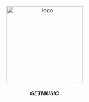 <p align="center">
  <img width="200" src="https://github.com/derhnyel/getmusic/blob/build-engine/assets/logo.jpg?raw=true" alt="logo">
</p>

##### <div align ="center">**GETMUSIC**</div>